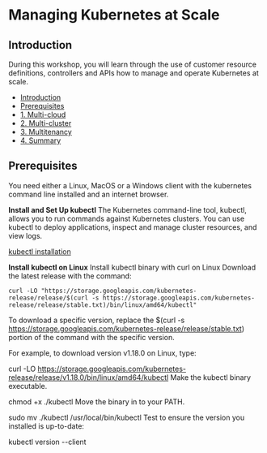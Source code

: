 # Managing Kubernetes at Scale

## Introduction

During this workshop, you will learn through the use of customer resource definitions, controllers and APIs how to manage and operate Kubernetes at scale.

* [Introduction](#introduction)
* [Prerequisites](#prerequisites)
* [1. Multi-cloud](#1-Multi-cloud-lab)
* [2. Multi-cluster](#2-Multi-cluster)
* [3. Multitenancy](#3-Multitenancy)
* [4. Summary](#4-Summary)

## Prerequisites

You need either a Linux, MacOS or a Windows client with the kubernetes command line installed and an internet browser.

**Install and Set Up kubectl**
The Kubernetes command-line tool, kubectl, allows you to run commands against Kubernetes clusters. You can use kubectl to deploy applications, inspect and manage cluster resources, and view logs.

[kubectl installation](https://kubernetes.io/docs/tasks/tools/install-kubectl/)

**Install kubectl on Linux**
Install kubectl binary with curl on Linux
Download the latest release with the command:

```curl -LO "https://storage.googleapis.com/kubernetes-release/release/$(curl -s https://storage.googleapis.com/kubernetes-release/release/stable.txt)/bin/linux/amd64/kubectl"```

To download a specific version, replace the $(curl -s https://storage.googleapis.com/kubernetes-release/release/stable.txt) portion of the command with the specific version.

For example, to download version v1.18.0 on Linux, type:

curl -LO https://storage.googleapis.com/kubernetes-release/release/v1.18.0/bin/linux/amd64/kubectl
Make the kubectl binary executable.

chmod +x ./kubectl
Move the binary in to your PATH.

sudo mv ./kubectl /usr/local/bin/kubectl
Test to ensure the version you installed is up-to-date:

kubectl version --client
